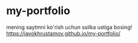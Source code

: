 # my-portfolio

mening saytmni ko'rish uchun ssilka ustiga bosing!
https://javokhrustamov.github.io/my-portfolio/
